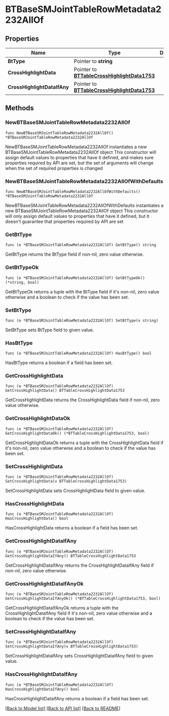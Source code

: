 # BTBaseSMJointTableRowMetadata2232AllOf

## Properties

Name | Type | Description | Notes
------------ | ------------- | ------------- | -------------
**BtType** | Pointer to **string** |  | [optional] 
**CrossHighlightData** | Pointer to [**BTTableCrossHighlightData1753**](BTTableCrossHighlightData-1753.md) |  | [optional] 
**CrossHighlightDataIfAny** | Pointer to [**BTTableCrossHighlightData1753**](BTTableCrossHighlightData-1753.md) |  | [optional] 

## Methods

### NewBTBaseSMJointTableRowMetadata2232AllOf

`func NewBTBaseSMJointTableRowMetadata2232AllOf() *BTBaseSMJointTableRowMetadata2232AllOf`

NewBTBaseSMJointTableRowMetadata2232AllOf instantiates a new BTBaseSMJointTableRowMetadata2232AllOf object
This constructor will assign default values to properties that have it defined,
and makes sure properties required by API are set, but the set of arguments
will change when the set of required properties is changed

### NewBTBaseSMJointTableRowMetadata2232AllOfWithDefaults

`func NewBTBaseSMJointTableRowMetadata2232AllOfWithDefaults() *BTBaseSMJointTableRowMetadata2232AllOf`

NewBTBaseSMJointTableRowMetadata2232AllOfWithDefaults instantiates a new BTBaseSMJointTableRowMetadata2232AllOf object
This constructor will only assign default values to properties that have it defined,
but it doesn't guarantee that properties required by API are set

### GetBtType

`func (o *BTBaseSMJointTableRowMetadata2232AllOf) GetBtType() string`

GetBtType returns the BtType field if non-nil, zero value otherwise.

### GetBtTypeOk

`func (o *BTBaseSMJointTableRowMetadata2232AllOf) GetBtTypeOk() (*string, bool)`

GetBtTypeOk returns a tuple with the BtType field if it's non-nil, zero value otherwise
and a boolean to check if the value has been set.

### SetBtType

`func (o *BTBaseSMJointTableRowMetadata2232AllOf) SetBtType(v string)`

SetBtType sets BtType field to given value.

### HasBtType

`func (o *BTBaseSMJointTableRowMetadata2232AllOf) HasBtType() bool`

HasBtType returns a boolean if a field has been set.

### GetCrossHighlightData

`func (o *BTBaseSMJointTableRowMetadata2232AllOf) GetCrossHighlightData() BTTableCrossHighlightData1753`

GetCrossHighlightData returns the CrossHighlightData field if non-nil, zero value otherwise.

### GetCrossHighlightDataOk

`func (o *BTBaseSMJointTableRowMetadata2232AllOf) GetCrossHighlightDataOk() (*BTTableCrossHighlightData1753, bool)`

GetCrossHighlightDataOk returns a tuple with the CrossHighlightData field if it's non-nil, zero value otherwise
and a boolean to check if the value has been set.

### SetCrossHighlightData

`func (o *BTBaseSMJointTableRowMetadata2232AllOf) SetCrossHighlightData(v BTTableCrossHighlightData1753)`

SetCrossHighlightData sets CrossHighlightData field to given value.

### HasCrossHighlightData

`func (o *BTBaseSMJointTableRowMetadata2232AllOf) HasCrossHighlightData() bool`

HasCrossHighlightData returns a boolean if a field has been set.

### GetCrossHighlightDataIfAny

`func (o *BTBaseSMJointTableRowMetadata2232AllOf) GetCrossHighlightDataIfAny() BTTableCrossHighlightData1753`

GetCrossHighlightDataIfAny returns the CrossHighlightDataIfAny field if non-nil, zero value otherwise.

### GetCrossHighlightDataIfAnyOk

`func (o *BTBaseSMJointTableRowMetadata2232AllOf) GetCrossHighlightDataIfAnyOk() (*BTTableCrossHighlightData1753, bool)`

GetCrossHighlightDataIfAnyOk returns a tuple with the CrossHighlightDataIfAny field if it's non-nil, zero value otherwise
and a boolean to check if the value has been set.

### SetCrossHighlightDataIfAny

`func (o *BTBaseSMJointTableRowMetadata2232AllOf) SetCrossHighlightDataIfAny(v BTTableCrossHighlightData1753)`

SetCrossHighlightDataIfAny sets CrossHighlightDataIfAny field to given value.

### HasCrossHighlightDataIfAny

`func (o *BTBaseSMJointTableRowMetadata2232AllOf) HasCrossHighlightDataIfAny() bool`

HasCrossHighlightDataIfAny returns a boolean if a field has been set.


[[Back to Model list]](../README.md#documentation-for-models) [[Back to API list]](../README.md#documentation-for-api-endpoints) [[Back to README]](../README.md)



